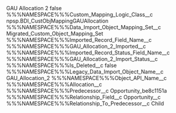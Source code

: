 <?xml version="1.0" encoding="UTF-8"?>
<CustomMetadata xmlns="http://soap.sforce.com/2006/04/metadata" xmlns:xsi="http://www.w3.org/2001/XMLSchema-instance" xmlns:xsd="http://www.w3.org/2001/XMLSchema">
    <label>GAU Allocation 2</label>
    <protected>false</protected>
    <values>
        <field>%%%NAMESPACE%%%Custom_Mapping_Logic_Class__c</field>
        <value xsi:type="xsd:string">npsp.BDI_CustObjMappingGAUAllocation</value>
    </values>
    <values>
        <field>%%%NAMESPACE%%%Data_Import_Object_Mapping_Set__c</field>
        <value xsi:type="xsd:string">Migrated_Custom_Object_Mapping_Set</value>
    </values>
    <values>
        <field>%%%NAMESPACE%%%Imported_Record_Field_Name__c</field>
        <value xsi:type="xsd:string">%%%NAMESPACE%%%GAU_Allocation_2_Imported__c</value>
    </values>
    <values>
        <field>%%%NAMESPACE%%%Imported_Record_Status_Field_Name__c</field>
        <value xsi:type="xsd:string">%%%NAMESPACE%%%GAU_Allocation_2_Import_Status__c</value>
    </values>
    <values>
        <field>%%%NAMESPACE%%%Is_Deleted__c</field>
        <value xsi:type="xsd:boolean">false</value>
    </values>
    <values>
        <field>%%%NAMESPACE%%%Legacy_Data_Import_Object_Name__c</field>
        <value xsi:type="xsd:string">GAU_Allocation_2</value>
    </values>
    <values>
        <field>%%%NAMESPACE%%%Object_API_Name__c</field>
        <value xsi:type="xsd:string">%%%NAMESPACE%%%Allocation__c</value>
    </values>
    <values>
        <field>%%%NAMESPACE%%%Predecessor__c</field>
        <value xsi:type="xsd:string">Opportunity_be8c1151a</value>
    </values>
    <values>
        <field>%%%NAMESPACE%%%Relationship_Field__c</field>
        <value xsi:type="xsd:string">Opportunity__c</value>
    </values>
    <values>
        <field>%%%NAMESPACE%%%Relationship_To_Predecessor__c</field>
        <value xsi:type="xsd:string">Child</value>
    </values>
</CustomMetadata>
